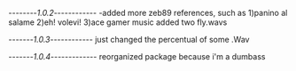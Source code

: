 --------*1.0.2*------------
-added more zeb89 references, such as
 1)panino al salame
 2)eh! volevi!
 3)ace gamer music
added two fly.wavs

-------*1.0.3*------------
just changed the percentual of some .Wav

-------*1.0.4*-------------
reorganized package because i'm a dumbass